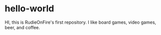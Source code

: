# hello-world


HI, this is RudieOnFire's first repository. I like board games, video games, beer, and coffee.
